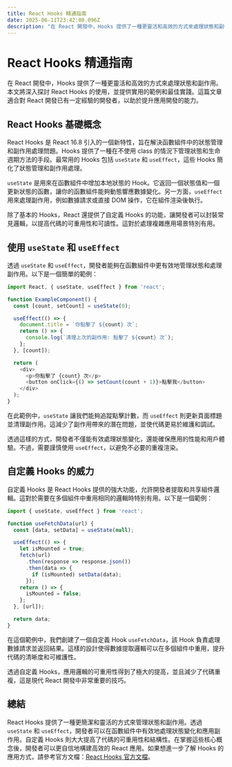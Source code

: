 ```yaml
---
title: React Hooks 精通指南
date: 2025-06-11T23:42:08.096Z
description: "在 React 開發中，Hooks 提供了一種更靈活和高效的方式來處理狀態和副作用。本文將深入探討 React Hooks 的使用，並提供實用的範例和最佳實踐。這篇文章適合對 React 開發已有一定經驗的開發者，以助於提升應用開發的能力。"
---
```


# React Hooks 精通指南

在 React 開發中，Hooks 提供了一種更靈活和高效的方式來處理狀態和副作用。本文將深入探討 React Hooks 的使用，並提供實用的範例和最佳實踐。這篇文章適合對 React 開發已有一定經驗的開發者，以助於提升應用開發的能力。

## React Hooks 基礎概念

React Hooks 是 React 16.8 引入的一個新特性，旨在解決函數組件中的狀態管理和副作用處理問題。Hooks 提供了一種在不使用 class 的情況下管理狀態和生命週期方法的手段。最常用的 Hooks 包括 `useState` 和 `useEffect`，這些 Hooks 簡化了狀態管理和副作用處理。

`useState` 是用來在函數組件中增加本地狀態的 Hook。它返回一個狀態值和一個更新狀態的函數，讓你的函數組件能夠動態響應數據變化。另一方面，`useEffect` 用來處理副作用，例如數據請求或直接 DOM 操作，它在組件渲染後執行。

除了基本的 Hooks，React 還提供了自定義 Hooks 的功能，讓開發者可以封裝常見邏輯，以提高代碼的可重用性和可讀性。這對於處理複雜應用場景特別有用。

## 使用 `useState` 和 `useEffect`

透過 `useState` 和 `useEffect`，開發者能夠在函數組件中更有效地管理狀態和處理副作用。以下是一個簡單的範例：

```javascript
import React, { useState, useEffect } from 'react';

function ExampleComponent() {
  const [count, setCount] = useState(0);

  useEffect(() => {
    document.title = `你點擊了 ${count} 次`;
    return () => {
      console.log(`清理上次的副作用: 點擊了 ${count} 次`);
    };
  }, [count]);

  return (
    <div>
      <p>你點擊了 {count} 次</p>
      <button onClick={() => setCount(count + 1)}>點擊我</button>
    </div>
  );
}
```

在此範例中，`useState` 讓我們能夠追蹤點擊計數，而 `useEffect` 則更新頁面標題並清理副作用。這減少了副作用帶來的潛在問題，並使代碼更易於維護和調試。

透過這樣的方式，開發者不僅能有效處理狀態變化，還能確保應用的性能和用戶體驗。不過，需要謹慎使用 `useEffect`，以避免不必要的重複渲染。

## 自定義 Hooks 的威力

自定義 Hooks 是 React Hooks 提供的強大功能，允許開發者提取和共享組件邏輯。這對於需要在多個組件中重用相同的邏輯時特別有用。以下是一個範例：

```javascript
import { useState, useEffect } from 'react';

function useFetchData(url) {
  const [data, setData] = useState(null);

  useEffect(() => {
    let isMounted = true;
    fetch(url)
      .then(response => response.json())
      .then(data => {
        if (isMounted) setData(data);
      });
    return () => {
      isMounted = false;
    };
  }, [url]);

  return data;
}
```

在這個範例中，我們創建了一個自定義 Hook `useFetchData`，該 Hook 負責處理數據請求並返回結果。這樣的設計使得數據提取邏輯可以在多個組件中重用，提升代碼的清晰度和可維護性。

透過自定義 Hooks，應用邏輯的可重用性得到了極大的提高，並且減少了代碼重複，這是現代 React 開發中非常重要的技巧。

## 總結

React Hooks 提供了一種更簡潔和靈活的方式來管理狀態和副作用。透過 `useState` 和 `useEffect`，開發者可以在函數組件中有效地處理狀態變化和應用副作用。自定義 Hooks 則大大提高了代碼的可重用性和結構性。在掌握這些核心概念後，開發者可以更自信地構建高效的 React 應用。如果想進一步了解 Hooks 的應用方式，請參考官方文檔：[React Hooks 官方文檔](https://reactjs.org/docs/hooks-intro.html)。